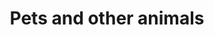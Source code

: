 ---
banner:
  content: 'You can set this component to ''display: true'' to show a banner at the
    top of the page.'
  display: false
  heading: This is a place to place urgent information
layout: category
name: pets-animals
owner: CDC
questions:
- can-i-get-covid-19-from-my-pets
- can-animals-carry-the-virus
- are-pets-from-a-shelter-safe
- should-avoid-contact-with-pets
- can-i-walk-my-dog
- what-animals-can-get-covid-19
- if-my-pet-has-been-vaccinated-for-species-specific-cornavirus
- is-it-true-animals-get-their-own-types-of-virus
- what-should-i-do-if-my-pet-gets-sick
- if-my-pet-had-species-specific-coronavirus-are-they-more-likely-to-get-covid-19
- since-tigers-can-get-infected-should-i-worry-about-my-pet-cat
- my-pet-has-health-problems
- can-i-travel-to-the-us-with-dogs
- do-i-need-to-get-my-pet-tested
- are-there-any-approved-products-to-prevent-covid-19-in-animals
- what-about-imported-animals-or-animal-products
- what-precautions-with-imported-animals
- why-are-animals-being-tested-when-people-cant
- avoid-animal-adoption-scam
- can-wild-animals-spread-covid19-to-people-and-pets
- can-bats-in-us-get-covid19-and-spread-it-to-people
redirect_from:
- /animals/
title: Pets and other animals
---